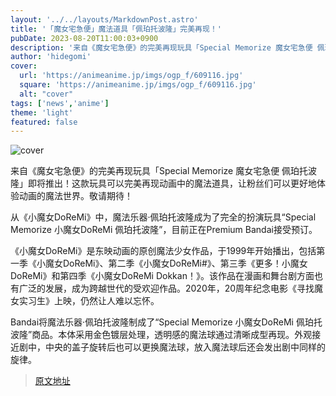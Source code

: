 ```yaml
---
layout: '../../layouts/MarkdownPost.astro'
title: '「魔女宅急便」魔法道具「佩珀托波隆」完美再现！'
pubDate: 2023-08-20T11:00:03+0900
description: '来自《魔女宅急便》的完美再现玩具「Special Memorize 魔女宅急便 佩珀托波隆」即将推出！'
author: 'hidegomi'
cover:
  url: 'https://animeanime.jp/imgs/ogp_f/609116.jpg'
  square: 'https://animeanime.jp/imgs/ogp_f/609116.jpg'
  alt: "cover"
tags: ['news','anime']
theme: 'light'
featured: false
---
```


![cover](https://animeanime.jp/imgs/ogp_f/609116.jpg)

来自《魔女宅急便》的完美再现玩具「Special Memorize 魔女宅急便 佩珀托波隆」即将推出！这款玩具可以完美再现动画中的魔法道具，让粉丝们可以更好地体验动画的魔法世界。敬请期待！

从《小魔女DoReMi》中，魔法乐器·佩珀托波隆成为了完全的扮演玩具“Special Memorize 小魔女DoReMi 佩珀托波隆”，目前正在Premium Bandai接受预订。

《小魔女DoReMi》是东映动画的原创魔法少女作品，于1999年开始播出，包括第一季《小魔女DoReMi》、第二季《小魔女DoReMi#》、第三季《更多！小魔女DoReMi》和第四季《小魔女DoReMi Dokkan！》。该作品在漫画和舞台剧方面也有广泛的发展，成为跨越世代的受欢迎作品。2020年，20周年纪念电影《寻找魔女实习生》上映，仍然让人难以忘怀。

Bandai将魔法乐器·佩珀托波隆制成了“Special Memorize 小魔女DoReMi 佩珀托波隆”商品。本体采用金色镀层处理，透明感的魔法球通过清晰成型再现。外观接近剧中，中央的盖子旋转后也可以更换魔法球，放入魔法球后还会发出剧中同样的旋律。

>[原文地址](https://animeanime.jp/article/2023/08/20/79372.html)  